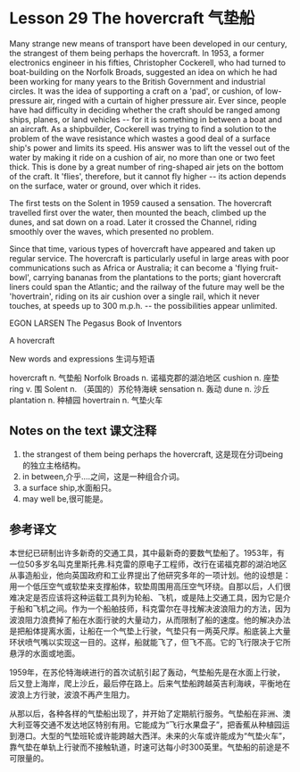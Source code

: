 # Lesson 29 The hovercraft 气垫船
Many strange new means of transport have been developed in our century, the strangest of them being perhaps the hovercraft. In 1953, a former electronics engineer in his fifties, Christopher Cockerell, who had turned to boat-building on the Norfolk Broads, suggested an idea on which he had been working for many years to the British Government and industrial circles. It was the idea of supporting a craft on a 'pad', or cushion, of low-pressure air, ringed with a curtain of higher pressure air. Ever since, people have had difficulty in deciding whether the craft should be ranged among ships, planes, or land vehicles -- for it is something in between a boat and an aircraft. As a shipbuilder, Cockerell was trying to find a solution to the problem of the wave resistance which wastes a good deal of a surface ship's power and limits its speed. His answer was to lift the vessel out of the water by making it ride on a cushion of air, no more than one or two feet thick. This is done by a great number of ring-shaped air jets on the bottom of the craft. It 'flies', therefore, but it cannot fly higher -- its action depends on the surface, water or ground, over which it rides.

The first tests on the Solent in 1959 caused a sensation. The hovercraft travelled first over the water, then mounted the beach, climbed up the dunes, and sat down on a road. Later it crossed the Channel, riding smoothly over the waves, which presented no problem.

Since that time, various types of hovercraft have appeared and taken up regular service. The hovercraft is particularly useful in large areas with poor communications such as Africa or Australia; it can become a 'flying fruit-bowl', carrying bananas from the plantations to the ports; giant hovercraft liners could span the Atlantic; and the railway of the future may well be the 'hovertrain', riding on its air cushion over a single rail, which it never touches, at speeds up to 300 m.p.h. -- the possibilities appear unlimited.

EGON LARSEN The Pegasus Book of Inventors
	
	
A hovercraft

New words and expressions 生词与短语

hovercraft n. 气垫船
Norfolk Broads n. 诺福克郡的湖泊地区
cushion n. 座垫
ring v. 围
Solent n. （英国的）苏伦特海峡
sensation n. 轰动
dune n. 沙丘
plantation n. 种植园
hovertrain n. 气垫火车

## Notes on the text 课文注释

1. the strangest of them being perhaps the hovercraft, 这是现在分词being的独立主格结构。
2. in between,介乎....之间，这是一种组合介词。
3. a surface ship,水面船只。
4. may well be,很可能是。

## 参考译文

本世纪已研制出许多新奇的交通工具，其中最新奇的要数气垫船了。1953年，有一位50多岁名叫克里斯托弗.科克雷的原电子工程师，改行在诺福克郡的湖泊地区从事造船业，他向英国政府和工业界提出了他研究多年的一项计划。他的设想是：用一个低压空气或软垫来支撑船体，软垫周围用高压空气环绕。自那以后，人们很难决定是否应该将这种运载工具列为轮船、飞机，或是陆上交通工具，因为它是介于船和飞机之间。作为一个船舶技师，科克雷尔在寻找解决波浪阻力的方法，因为波浪阻力浪费掉了船在水面行驶的大量动力，从而限制了船的速度。他的解决办法是把船体提离水面，让船在一个气垫上行驶，气垫只有一两英尺厚。船底装上大量环状喷气嘴以实现这一目的。这样，船就能飞了，但飞不高。它的飞行限决于它所悬浮的水面或地面。

1959年，在苏伦特海峡进行的首次试航引起了轰动，气垫船先是在水面上行驶，后又登上海岸，爬上沙丘，最后停在路上。后来气垫船跨越英吉利海峡，平衡地在波浪上方行驶，波浪不再产生阻力。

从那以后，各种各样的气垫船出现了，并开始了定期航行服务。气垫船在非洲、澳大利亚等交通不发达地区特别有用。它能成为“飞行水果盘子”，把香蕉从种植园运到港口。大型的气垫班轮或许能跨越大西洋。未来的火车或许能成为“气垫火车”，靠气垫在单轨上行驶而不接触轨道，时速可达每小时300英里。气垫船的前途是不可限量的。
